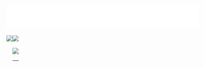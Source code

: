 <p align="center">
  <img src="https://raw.githubusercontent.com/ArdhiXs/ArdhiXs/6d88e9c8d2c5db7a6643ad6bfc5f6de7e5fc6a87/ArdhiXs.svg" alt="ArdhiXs">
</p>
<div style="display:flex;">
<img src="https://github-widgetbox.vercel.app/api/profile?username=ArdhiXs&data=followers,repositories,stars,commits&theme=default" />
<br>
<!-- <img src="https://github.com/TheDudeThatCode/TheDudeThatCode/blob/master/Assets/dino.gif" alt="Dino Game" width="280" />
<br> -->
<div align="center">
<img width="80%" src="https://i.ibb.co/j4qMb5k/1713653945502.png" />
<p align="center">
  <a href="https://spotify-github-profile.vercel.app/api/view?uid=7zvqbn3nvuqnm2ypk2ib1y1sp&redirect=true">
    <img width="100%" src="https://spotify-github-profile.vercel.app/api/view?uid=7zvqbn3nvuqnm2ypk2ib1y1sp&cover_image=true&theme=novatorem&bar_color=53b14f&bar_color_cover=false">
  </a>
</p>
 
---

</div>
<!--
**ardhixsquerpants/ArdhiXsquerpantS** is a ✨ _special_ ✨ repository because its `README.md` (this file) appears on your GitHub profile.

Here are some ideas to get you started:

- 🔭 I’m currently working on ...
- 🌱 I’m currently learning ...
- 👯 I’m looking to collaborate on ...
- 🤔 I’m looking for help with ...
- 💬 Ask me about ...
- 📫 How to reach me: ...
- 😄 Pronouns: ...
- ⚡ Fun fact: ...
-->
